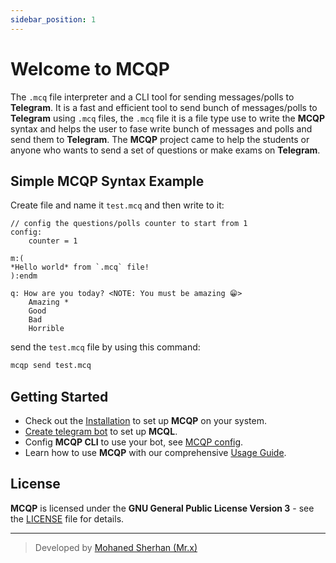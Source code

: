 ```yaml
---
sidebar_position: 1
---
```


# Welcome to MCQP
The `.mcq` file interpreter and a CLI tool for sending messages/polls to **Telegram**.
It is a fast and efficient tool to send bunch of messages/polls to **Telegram** using `.mcq` files,
the `.mcq` file it is a file type use to write the **MCQP** syntax and helps the user to fase write
bunch of messages and polls and send them to **Telegram**. The **MCQP** project came to help the students
or anyone who wants to send a set of questions or make exams on **Telegram**.

## Simple MCQP Syntax Example
Create file and name it `test.mcq` and then write to it:
```mcq title="test.mcq"
// config the questions/polls counter to start from 1
config:
    counter = 1

m:(
*Hello world* from `.mcq` file!
):endm

q: How are you today? <NOTE: You must be amazing 😁>
    Amazing *
    Good
    Bad
    Horrible
```

send the `test.mcq` file by using this command:
```bash
mcqp send test.mcq
```

## Getting Started
- Check out the [Installation](./installation.md) to set up **MCQP** on your system.
- [Create telegram bot](./create_telegram_bot.md) to set up **MCQL**.
- Config **MCQP CLI** to use your bot, see [MCQP config](./config_mcqp.md).
- Learn how to use **MCQP** with our comprehensive [Usage Guide](./usage/index.md).

## License
**MCQP** is licensed under the **GNU General Public License Version 3** - see the [LICENSE](https://github.com/mcqp/mcqp/blob/main/LICENSE) file for details.

--- 
> Developed by [Mohaned Sherhan (Mr.x)](https://github.com/Mohaned2023)